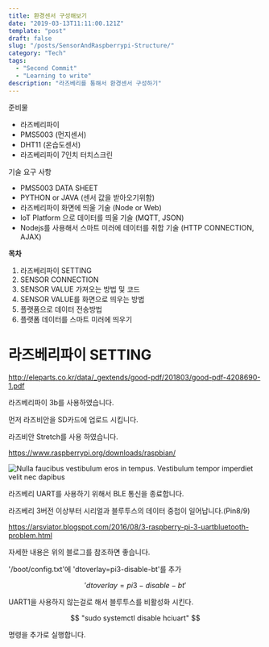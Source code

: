 ```yaml
---
title: 환경센서 구성해보기
date: "2019-03-13T11:11:00.121Z"
template: "post"
draft: false
slug: "/posts/SensorAndRaspberrypi-Structure/"
category: "Tech"
tags:
  - "Second Commit"
  - "Learning to write"
description: "라즈베리를 통해서 환경센서 구성하기"
---
```


준비물
+ 라즈베리파이
+ PMS5003 (먼지센서)
+ DHT11 (온습도센서)
+ 라즈베리파이 7인치 터치스크린

기술 요구 사항
+ PMS5003 DATA SHEET
+ PYTHON or JAVA (센서 값을 받아오기위함)
+ 라즈베리파이 화면에 띄울 기술 (Node or Web)
+ IoT Platform 으로 데이터를 띄울 기술 (MQTT, JSON)
+ Nodejs를 사용해서 스마트 미러에 데이터를 취합 기술 (HTTP CONNECTION, AJAX)

**목차**
1. 라즈베리파이 SETTING
2. SENSOR CONNECTION
3. SENSOR VALUE 가져오는 방법 및 코드
4. SENSOR VALUE를 화면으로 띄우는 방법
5. 플랫폼으로 데이터 전송방법
6. 플랫폼 데이터를 스마트 미러에 띄우기

라즈베리파이 SETTING
=======================
  http://eleparts.co.kr/data/_gextends/good-pdf/201803/good-pdf-4208690-1.pdf

라즈베리파이 3b를 사용하였습니다.

먼저 라즈비안을 SD카드에 업로드 시킵니다.

라즈비안 Stretch를 사용 하였습니다.

  https://www.raspberrypi.org/downloads/raspbian/

![Nulla faucibus vestibulum eros in tempus. Vestibulum tempor imperdiet velit nec dapibus](/media/rasbianStrechDownload.jpg)


라즈베리 UART를 사용하기 위해서 BLE 통신을 종료합니다.

라즈베리 3버전 이상부터 시리얼과 블루투스의 데이터 중첩이 일어납니다.(Pin8/9)

  https://arsviator.blogspot.com/2016/08/3-raspberry-pi-3-uartbluetooth-problem.html

자세한 내용은 위의 블로그를 참조하면 좋습니다.

'/boot/config.txt'에 'dtoverlay=pi3-disable-bt'를 추가

$$
  'dtoverlay=pi3-disable-bt'
$$


UART1을 사용하지 않는걸로 해서 블루투스를 비활성화 시킨다. 

$$
  "sudo systemctl disable hciuart" 
$$

명령을 추가로 실행합니다.



